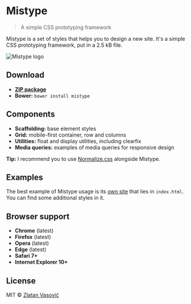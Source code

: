 # Mistype

> A simple CSS prototyping framework

Mistype is a set of styles that helps you to design a new site. It's a simple
CSS prototyping framework, put in a 2.5 kB file.

![Mistype logo](https://raw.github.com/zlatanvasovic/mistype/master/assets/mistype.png)

## Download

- [**ZIP package**](https://github.com/zlatanvasovic/mistype/archive/master.zip)
- **Bower:** `bower install mistype`

## Components

- **Scaffolding:** base element styles
- **Grid:** mobile-first container, row and columns
- **Utilities:** float and display utilities, including clearfix
- **Media queries:** examples of media queries for responsive design

**Tip:** I recommend you to use
[Normalize.css](https://necolas.github.io/normalize.css/) alongside Mistype.

## Examples

The best example of Mistype usage is its
[own site](https://zlatanvasovic.github.io/mistype) that lies in `index.html`.
You can find some additional styles in it.

## Browser support

- **Chrome** (latest)
- **Firefox** (latest)
- **Opera** (latest)
- **Edge** (latest)
- **Safari 7+**
- **Internet Explorer 10+**

## License

MIT &copy; [Zlatan Vasović](https://github.com/zlatanvasovic)

